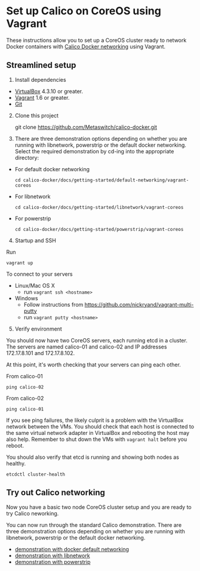 # Set up Calico on CoreOS using Vagrant

These instructions allow you to set up a CoreOS cluster ready to network Docker containers with 
[Calico Docker networking][calico-networking] using Vagrant.

## Streamlined setup

1) Install dependencies

* [VirtualBox][virtualbox] 4.3.10 or greater.
* [Vagrant][vagrant] 1.6 or greater.
* [Git][git]

2) Clone this project

    git clone https://github.com/Metaswitch/calico-docker.git
    
3) There are three demonstration options depending on whether you are running with libnetwork, powerstrip or the default docker networking.  Select the required demonstration by cd-ing into the appropriate directory:

  - For default docker networking
  
    ```cd calico-docker/docs/getting-started/default-networking/vagrant-coreos```
    
  - For libnetwork
  
    ```cd calico-docker/docs/getting-started/libnetwork/vagrant-coreos```
    
  - For powerstrip
  
    ```cd calico-docker/docs/getting-started/powerstrip/vagrant-coreos```

4) Startup and SSH

Run

    vagrant up

To connect to your servers
* Linux/Mac OS X
    * run `vagrant ssh <hostname>`
* Windows
    * Follow instructions from https://github.com/nickryand/vagrant-multi-putty
    * run `vagrant putty <hostname>`

5) Verify environment

You should now have two CoreOS servers, each running etcd in a cluster. The servers are named calico-01 and calico-02 
and IP addresses 172.17.8.101 and 172.17.8.102.

At this point, it's worth checking that your servers can ping each other.

From calico-01

    ping calico-02

From calico-02

    ping calico-01

If you see ping failures, the likely culprit is a problem with the VirtualBox network between the VMs.  You should 
check that each host is connected to the same virtual network adapter in VirtualBox and rebooting the host may also 
help.  Remember to shut down the VMs with `vagrant halt` before you reboot.

You should also verify that etcd is running and showing both nodes as healthy.

    etcdctl cluster-health

## Try out Calico networking
Now you have a basic two node CoreOS cluster setup and you are ready to try Calico neworking.

You can now run through the standard Calico demonstration.  There are three demonstration options depending on 
whether you are running with libnetwork, powerstrip or the default docker networking.

- [demonstration with docker default networking](default-networking/Demonstration.md)
- [demonstration with libnetwork](libnetwork/Demonstration.md) 
- [demonstration with powerstrip](powerstrip/Demonstration.md)


[calico-networking]: https://github.com/Metaswitch/calico-docker
[virtualbox]: https://www.virtualbox.org/
[vagrant]: https://www.vagrantup.com/downloads.html
[using-coreos]: http://coreos.com/docs/using-coreos/
[git]: http://git-scm.com/